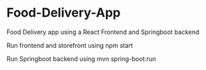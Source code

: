 # Food-Delivery-App
 Food Delivery app using a React Frontend and Springboot backend

Run frontend and storefront using
npm start
 
Run Springboot backend using
mvn spring-boot:run

